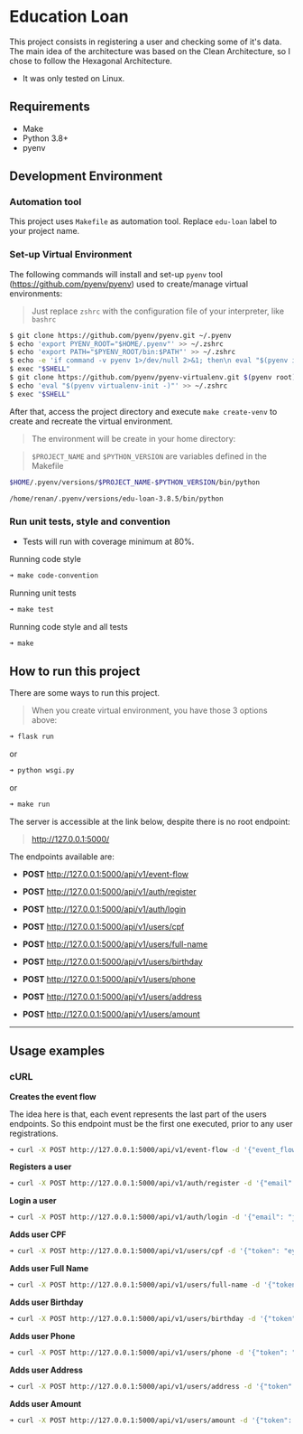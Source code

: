 # Education Loan


This project consists in registering a user and checking some of it's data.
The main idea of the architecture was based on the Clean Architecture, so I chose to follow the Hexagonal Architecture.

 - It was only tested on Linux.
 

## Requirements

 - Make
 - Python 3.8+
 - pyenv


## Development Environment
 
 
### Automation tool

This project uses `Makefile` as automation tool. Replace `edu-loan` label to your project name.

### Set-up Virtual Environment

The following commands will install and set-up `pyenv` tool (https://github.com/pyenv/pyenv) used to create/manage virtual environments:

> Just replace `zshrc` with the configuration file of your interpreter, like `bashrc`

```bash
$ git clone https://github.com/pyenv/pyenv.git ~/.pyenv
$ echo 'export PYENV_ROOT="$HOME/.pyenv"' >> ~/.zshrc
$ echo 'export PATH="$PYENV_ROOT/bin:$PATH"' >> ~/.zshrc
$ echo -e 'if command -v pyenv 1>/dev/null 2>&1; then\n eval "$(pyenv init -)"\nfi' >> ~/.zshrc
$ exec "$SHELL"
$ git clone https://github.com/pyenv/pyenv-virtualenv.git $(pyenv root)/plugins/pyenv-virtualenv
$ echo 'eval "$(pyenv virtualenv-init -)"' >> ~/.zshrc
$ exec "$SHELL"
```

After that, access the project directory and execute `make create-venv` to create and recreate the virtual environment.

> The environment will be create in your home directory:

> `$PROJECT_NAME` and `$PYTHON_VERSION` are variables defined in the Makefile

```bash
$HOME/.pyenv/versions/$PROJECT_NAME-$PYTHON_VERSION/bin/python

/home/renan/.pyenv/versions/edu-loan-3.8.5/bin/python
```


### Run unit tests, style and convention

- Tests will run with coverage minimum at 80%.

Running code style
```bash
➜ make code-convention
```
Running unit tests
```bash
➜ make test
```
Running code style and all tests
```bash
➜ make
```

## How to run this project

There are some ways to run this project.

> When you create virtual environment, you have those 3 options above:

```bash
➜ flask run
```
or

```bash
➜ python wsgi.py
```
or 

```bash
➜ make run
```

The server is accessible at the link below, despite there is no root endpoint:
> http://127.0.0.1:5000/

The endpoints available are:
- **POST** http://127.0.0.1:5000/api/v1/event-flow

- **POST** http://127.0.0.1:5000/api/v1/auth/register
- **POST** http://127.0.0.1:5000/api/v1/auth/login


- **POST** http://127.0.0.1:5000/api/v1/users/cpf
- **POST** http://127.0.0.1:5000/api/v1/users/full-name
- **POST** http://127.0.0.1:5000/api/v1/users/birthday
- **POST** http://127.0.0.1:5000/api/v1/users/phone
- **POST** http://127.0.0.1:5000/api/v1/users/address
- **POST** http://127.0.0.1:5000/api/v1/users/amount

---
## Usage examples

### cURL
**Creates the event flow**

The idea here is that, each event represents the last part of the users endpoints. So this endpoint must be the first one executed, prior to any user registrations. 

```bash
➜ curl -X POST http://127.0.0.1:5000/api/v1/event-flow -d '{"event_flow": ["cpf", "full-name", "birthday", "phone", "address", "amount"]}' -H 'Content-Type: application/json'
```

**Registers a user**

```bash
➜ curl -X POST http://127.0.0.1:5000/api/v1/auth/register -d '{"email": "juca@juca.com", "password": "mypass"}' -H 'Content-Type: application/json'
```

**Login a user**

```bash
➜ curl -X POST http://127.0.0.1:5000/api/v1/auth/login -d '{"email": "juca@juca.com", "password": "mypass"}' -H 'Content-Type: application/json'
```

**Adds user CPF**

```bash
➜ curl -X POST http://127.0.0.1:5000/api/v1/users/cpf -d '{"token": "eyJ0eXAiOiJKV1QiLCJhbGciOiJIUzI1NiJ9.eyJlbWFpbCI6Imp1Y2FAanVjYS5jb20ifQ.RYgkYNzp43tXo9xLDfUFu4w4EMjuGhgjmZEv7WA16cY", "data": "68077335004"}' -H 'Content-Type: application/json'
```

**Adds user Full Name**

```bash
➜ curl -X POST http://127.0.0.1:5000/api/v1/users/full-name -d '{"token": "eyJ0eXAiOiJKV1QiLCJhbGciOiJIUzI1NiJ9.eyJlbWFpbCI6Imp1Y2FAanVjYS5jb20ifQ.RYgkYNzp43tXo9xLDfUFu4w4EMjuGhgjmZEv7WA16cY", "data": "Juca da Silva"}' -H 'Content-Type: application/json'
```

**Adds user Birthday**

```bash
➜ curl -X POST http://127.0.0.1:5000/api/v1/users/birthday -d '{"token": "eyJ0eXAiOiJKV1QiLCJhbGciOiJIUzI1NiJ9.eyJlbWFpbCI6Imp1Y2FAanVjYS5jb20ifQ.RYgkYNzp43tXo9xLDfUFu4w4EMjuGhgjmZEv7WA16cY", "data": "2020-03-07"}' -H 'Content-Type: application/json'
```

**Adds user Phone**

```bash
➜ curl -X POST http://127.0.0.1:5000/api/v1/users/phone -d '{"token": "eyJ0eXAiOiJKV1QiLCJhbGciOiJIUzI1NiJ9.eyJlbWFpbCI6Imp1Y2FAanVjYS5jb20ifQ.RYgkYNzp43tXo9xLDfUFu4w4EMjuGhgjmZEv7WA16cY", "data": "51999999999"}' -H 'Content-Type: application/json'
```

**Adds user Address**

```bash
➜ curl -X POST http://127.0.0.1:5000/api/v1/users/address -d '{"token": "eyJ0eXAiOiJKV1QiLCJhbGciOiJIUzI1NiJ9.eyJlbWFpbCI6Imp1Y2FAanVjYS5jb20ifQ.RYgkYNzp43tXo9xLDfUFu4w4EMjuGhgjmZEv7WA16cY", "data": "88035150,servid,22,apto 605,floripa,sc"}' -H 'Content-Type: application/json'
```

**Adds user Amount**

```bash
➜ curl -X POST http://127.0.0.1:5000/api/v1/users/amount -d '{"token": "eyJ0eXAiOiJKV1QiLCJhbGciOiJIUzI1NiJ9.eyJlbWFpbCI6Imp1Y2FAanVjYS5jb20ifQ.RYgkYNzp43tXo9xLDfUFu4w4EMjuGhgjmZEv7WA16cY", "data": "123"}' -H 'Content-Type: application/json'
```
